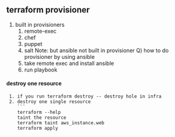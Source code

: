 ## terraform provisioner 
   1. built in provisioners
       1. remote-exec
       2. chef
       3. puppet
       4. salt 
     Note: but ansible not built in provisioner 
     Q) how to do provisioner by using ansible
         1. take remote exec and install ansible 
         2. run playbook
#### destroy one resource 
     1. if you run terraform destroy -- destroy hole in infra 
     2. destroy one single resource 
        ```
        terraform --help
        taint the resource 
        terraform taint aws_instance.web
        terraform apply 